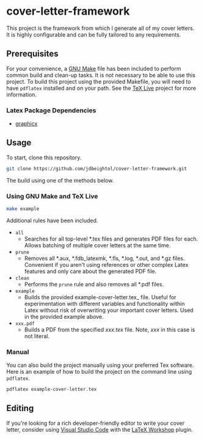# cover-letter-framework
This project is the framework from which I generate all of my cover letters.  It is highly configurable and can be fully tailored to any requirements.

## Prerequisites
For your convenience, a [GNU Make](https://www.gnu.org/software/make/) file has been included to perform common build and clean-up tasks.  It is not necessary to be able to use this project.  To build this project using the provided Makefile, you will need to have `pdflatex` installed and on your path.  See the [TeX Live](https://www.tug.org/texlive/) project for more information.

### Latex Package Dependencies
- [graphicx](https://ctan.org/pkg/graphicx?lang=en)

## Usage
To start, clone this repository.

```bash
git clone https://github.com/jdbeightol/cover-letter-framework.git
```

The build using one of the methods below.

### Using GNU Make and TeX Live
```bash
make example
```

Additional rules have been included.
- `all`
    - Searches for all top-level *.tex files and generates PDF files for each.  Allows batching of multiple cover letters at the same time.
- `prune`
    - Removes all *.aux, *.fdb_latexmk, *.fls, *.log, *.out, and *.gz files.  Convenient if you aren't using references or other complex Latex features and only care about the generated PDF file.
- `clean`
    - Performs the `prune` rule and also removes all *.pdf files.
- `example`
    - Builds the provided example-cover-letter.tex_ file.  Useful for experimentation with different variables and functionality within Latex without risk of overwriting your important cover letters.  Used in the provided example above.
- `xxx.pdf`
    - Builds a PDF from the specified _xxx.tex_ file.  Note, _xxx_ in this case is not literal.

### Manual
You can also build the project manually using your preferred Tex software.  Here is an example of how to build the project on the command line using `pdflatex`.

```bash
pdflatex example-cover-letter.tex
```

## Editing
If you're looking for a rich developer-friendly editor to write your cover letter, consider using [Visual Studio Code](https://code.visualstudio.com/) with the [LaTeX Workshop](https://marketplace.visualstudio.com/items?itemName=James-Yu.latex-workshop) plugin.
